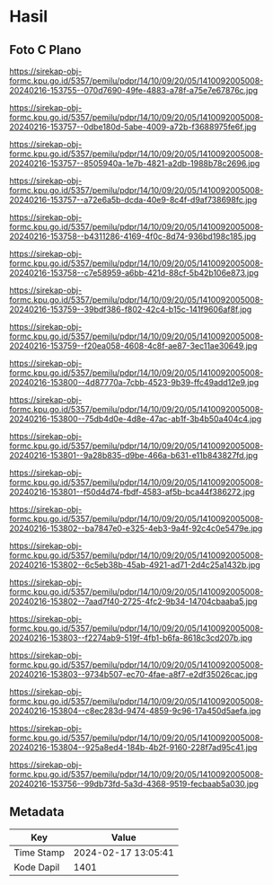 # Hasil

## Foto C Plano

https://sirekap-obj-formc.kpu.go.id/5357/pemilu/pdpr/14/10/09/20/05/1410092005008-20240216-153755--070d7690-49fe-4883-a78f-a75e7e67876c.jpg

https://sirekap-obj-formc.kpu.go.id/5357/pemilu/pdpr/14/10/09/20/05/1410092005008-20240216-153757--0dbe180d-5abe-4009-a72b-f3688975fe6f.jpg

https://sirekap-obj-formc.kpu.go.id/5357/pemilu/pdpr/14/10/09/20/05/1410092005008-20240216-153757--8505940a-1e7b-4821-a2db-1988b78c2696.jpg

https://sirekap-obj-formc.kpu.go.id/5357/pemilu/pdpr/14/10/09/20/05/1410092005008-20240216-153757--a72e6a5b-dcda-40e9-8c4f-d9af738698fc.jpg

https://sirekap-obj-formc.kpu.go.id/5357/pemilu/pdpr/14/10/09/20/05/1410092005008-20240216-153758--b4311286-4169-4f0c-8d74-936bd198c185.jpg

https://sirekap-obj-formc.kpu.go.id/5357/pemilu/pdpr/14/10/09/20/05/1410092005008-20240216-153758--c7e58959-a6bb-421d-88cf-5b42b106e873.jpg

https://sirekap-obj-formc.kpu.go.id/5357/pemilu/pdpr/14/10/09/20/05/1410092005008-20240216-153759--39bdf386-f802-42c4-b15c-141f9606af8f.jpg

https://sirekap-obj-formc.kpu.go.id/5357/pemilu/pdpr/14/10/09/20/05/1410092005008-20240216-153759--f20ea058-4608-4c8f-ae87-3ec11ae30649.jpg

https://sirekap-obj-formc.kpu.go.id/5357/pemilu/pdpr/14/10/09/20/05/1410092005008-20240216-153800--4d87770a-7cbb-4523-9b39-ffc49add12e9.jpg

https://sirekap-obj-formc.kpu.go.id/5357/pemilu/pdpr/14/10/09/20/05/1410092005008-20240216-153800--75db4d0e-4d8e-47ac-ab1f-3b4b50a404c4.jpg

https://sirekap-obj-formc.kpu.go.id/5357/pemilu/pdpr/14/10/09/20/05/1410092005008-20240216-153801--9a28b835-d9be-466a-b631-e11b843827fd.jpg

https://sirekap-obj-formc.kpu.go.id/5357/pemilu/pdpr/14/10/09/20/05/1410092005008-20240216-153801--f50d4d74-fbdf-4583-af5b-bca44f386272.jpg

https://sirekap-obj-formc.kpu.go.id/5357/pemilu/pdpr/14/10/09/20/05/1410092005008-20240216-153802--ba7847e0-e325-4eb3-9a4f-92c4c0e5479e.jpg

https://sirekap-obj-formc.kpu.go.id/5357/pemilu/pdpr/14/10/09/20/05/1410092005008-20240216-153802--6c5eb38b-45ab-4921-ad71-2d4c25a1432b.jpg

https://sirekap-obj-formc.kpu.go.id/5357/pemilu/pdpr/14/10/09/20/05/1410092005008-20240216-153802--7aad7f40-2725-4fc2-9b34-14704cbaaba5.jpg

https://sirekap-obj-formc.kpu.go.id/5357/pemilu/pdpr/14/10/09/20/05/1410092005008-20240216-153803--f2274ab9-519f-4fb1-b6fa-8618c3cd207b.jpg

https://sirekap-obj-formc.kpu.go.id/5357/pemilu/pdpr/14/10/09/20/05/1410092005008-20240216-153803--9734b507-ec70-4fae-a8f7-e2df35026cac.jpg

https://sirekap-obj-formc.kpu.go.id/5357/pemilu/pdpr/14/10/09/20/05/1410092005008-20240216-153804--c8ec283d-9474-4859-9c96-17a450d5aefa.jpg

https://sirekap-obj-formc.kpu.go.id/5357/pemilu/pdpr/14/10/09/20/05/1410092005008-20240216-153804--925a8ed4-184b-4b2f-9160-228f7ad95c41.jpg

https://sirekap-obj-formc.kpu.go.id/5357/pemilu/pdpr/14/10/09/20/05/1410092005008-20240216-153756--99db73fd-5a3d-4368-9519-fecbaab5a030.jpg


## Metadata

| Key        | Value               |
| ---------- | ------------------- |
| Time Stamp | 2024-02-17 13:05:41 |
| Kode Dapil | 1401                |



